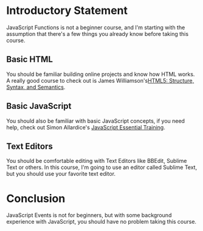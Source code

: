 # Introductory Statement
JavaScript Functions is not a beginner course, and I'm starting with the assumption that there's a few things you already know before taking this course.

## Basic HTML
You should be familiar building online projects and know how HTML works. A really good course to check out is James Williamson's[HTML5: Structure, Syntax, and Semantics][1]. 

## Basic JavaScript
You should also be familiar with basic JavaScript concepts, if you need help, check out Simon Allardice's [JavaScript Essential Training][2].

## Text Editors
You should be comfortable editing with Text Editors like BBEdit, Sublime Text or others. In this course, I'm going to use an editor called Sublime Text, but you should use your favorite text editor.

# Conclusion
JavaScript Events is not for beginners, but with some background experience with JavaScript, you should have no problem taking this course.

[1]:	http://www.lynda.com/HTML-5-tutorials/HTML5-Structure-Syntax-and-Semantics/77585-2.html
[2]:	http://www.lynda.com/JavaScript-tutorials/Essential-Training-2011/81266-2.html
